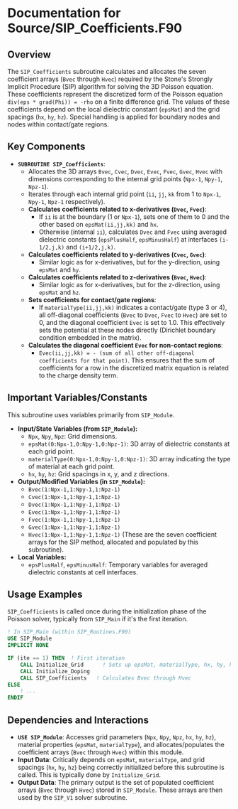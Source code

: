 # Documentation for Source/SIP_Coefficients.F90

## Overview

The `SIP_Coefficients` subroutine calculates and allocates the seven coefficient arrays (`Bvec` through `Hvec`) required by the Stone's Strongly Implicit Procedure (SIP) algorithm for solving the 3D Poisson equation. These coefficients represent the discretized form of the Poisson equation `div(eps * grad(Phi)) = -rho` on a finite difference grid. The values of these coefficients depend on the local dielectric constant (`epsMat`) and the grid spacings (`hx`, `hy`, `hz`). Special handling is applied for boundary nodes and nodes within contact/gate regions.

## Key Components

- **`SUBROUTINE SIP_Coefficients`**:
    - Allocates the 3D arrays `Bvec`, `Cvec`, `Dvec`, `Evec`, `Fvec`, `Gvec`, `Hvec` with dimensions corresponding to the internal grid points (`Npx-1`, `Npy-1`, `Npz-1`).
    - Iterates through each internal grid point (`ii`, `jj`, `kk` from 1 to `Npx-1`, `Npy-1`, `Npz-1` respectively).
    - **Calculates coefficients related to x-derivatives (`Dvec`, `Fvec`)**:
        - If `ii` is at the boundary (1 or `Npx-1`), sets one of them to 0 and the other based on `epsMat(ii,jj,kk)` and `hx`.
        - Otherwise (internal `ii`), calculates `Dvec` and `Fvec` using averaged dielectric constants (`epsPlusHalf`, `epsMinusHalf`) at interfaces `(i-1/2,j,k)` and `(i+1/2,j,k)`.
    - **Calculates coefficients related to y-derivatives (`Cvec`, `Gvec`)**:
        - Similar logic as for x-derivatives, but for the y-direction, using `epsMat` and `hy`.
    - **Calculates coefficients related to z-derivatives (`Bvec`, `Hvec`)**:
        - Similar logic as for x-derivatives, but for the z-direction, using `epsMat` and `hz`.
    - **Sets coefficients for contact/gate regions**:
        - If `materialType(ii,jj,kk)` indicates a contact/gate (type 3 or 4), all off-diagonal coefficients (`Bvec` to `Dvec`, `Fvec` to `Hvec`) are set to 0, and the diagonal coefficient `Evec` is set to 1.0. This effectively sets the potential at these nodes directly (Dirichlet boundary condition embedded in the matrix).
    - **Calculates the diagonal coefficient `Evec` for non-contact regions**:
        - `Evec(ii,jj,kk) = - (sum of all other off-diagonal coefficients for that point)`. This ensures that the sum of coefficients for a row in the discretized matrix equation is related to the charge density term.

## Important Variables/Constants

This subroutine uses variables primarily from `SIP_Module`.
- **Input/State Variables (from `SIP_Module`):**
    - `Npx`, `Npy`, `Npz`: Grid dimensions.
    - `epsMat(0:Npx-1,0:Npy-1,0:Npz-1)`: 3D array of dielectric constants at each grid point.
    - `materialType(0:Npx-1,0:Npy-1,0:Npz-1)`: 3D array indicating the type of material at each grid point.
    - `hx`, `hy`, `hz`: Grid spacings in x, y, and z directions.
- **Output/Modified Variables (in `SIP_Module`):**
    - `Bvec(1:Npx-1,1:Npy-1,1:Npz-1)`
    - `Cvec(1:Npx-1,1:Npy-1,1:Npz-1)`
    - `Dvec(1:Npx-1,1:Npy-1,1:Npz-1)`
    - `Evec(1:Npx-1,1:Npy-1,1:Npz-1)`
    - `Fvec(1:Npx-1,1:Npy-1,1:Npz-1)`
    - `Gvec(1:Npx-1,1:Npy-1,1:Npz-1)`
    - `Hvec(1:Npx-1,1:Npy-1,1:Npz-1)`
    (These are the seven coefficient arrays for the SIP method, allocated and populated by this subroutine).
- **Local Variables:**
    - `epsPlusHalf`, `epsMinusHalf`: Temporary variables for averaged dielectric constants at cell interfaces.

## Usage Examples

`SIP_Coefficients` is called once during the initialization phase of the Poisson solver, typically from `SIP_Main` if it's the first iteration.

```fortran
! In SIP_Main (within SIP_Routines.F90)
USE SIP_Module
IMPLICIT NONE

IF (ite == 1) THEN  ! First iteration
    CALL Initialize_Grid      ! Sets up epsMat, materialType, hx, hy, hz
    CALL Initialize_Doping
    CALL SIP_Coefficients   ! Calculates Bvec through Hvec
ELSE
    ! ...
ENDIF
```

## Dependencies and Interactions

- **`USE SIP_Module`**: Accesses grid parameters (`Npx`, `Npy`, `Npz`, `hx`, `hy`, `hz`), material properties (`epsMat`, `materialType`), and allocates/populates the coefficient arrays (`Bvec` through `Hvec`) within this module.
- **Input Data**: Critically depends on `epsMat`, `materialType`, and grid spacings (`hx`, `hy`, `hz`) being correctly initialized before this subroutine is called. This is typically done by `Initialize_Grid`.
- **Output Data**: The primary output is the set of populated coefficient arrays (`Bvec` through `Hvec`) stored in `SIP_Module`. These arrays are then used by the `SIP_V1` solver subroutine.

